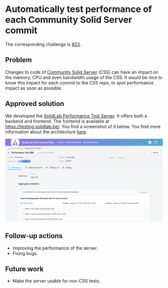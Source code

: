 # Automatically test performance of each Community Solid Server commit

The corresponding challenge is [#23](https://github.com/SolidLabResearch/Challenges/issues/23).

## Problem
Changes to code of [Community Solid Server](https://github.com/CommunitySolidServer/CommunitySolidServer) (CSS) 
can have an impact on the memory, CPU and even bandwidth usage of the CSS.
It would be nice to know this impact for each commit to the CSS repo, 
to spot performance impact as soon as possible.

## Approved solution
We developed the [SolidLab Performance Test Server](https://github.com/SolidLabResearch/solidlab-perftest-server/).
It offers both a backend and frontend. 
The frontend is available at https://testing.solidlab.be/.
You find a screenshot of it below.
You find more information about 
the architecture [here](https://github.com/SolidLabResearch/solidlab-perftest-server/blob/master/docs/architecture.md). 

![Frontend of the server](img/perf-test-server.png)

## Follow-up actions
- Improving the performance of the server.
- Fixing bugs.

## Future work
- Make the server usable for non-CSS tests.